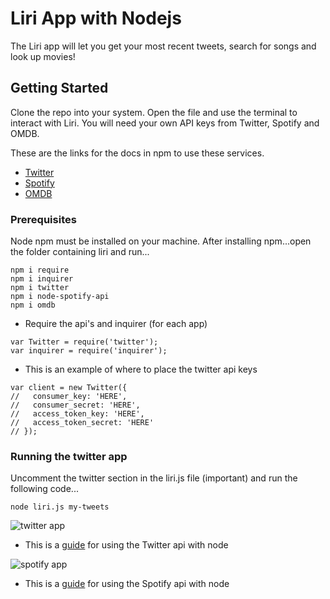 # Liri App with Nodejs

The Liri app will let you get your most recent tweets, search for songs and look up movies!

## Getting Started

Clone the repo into your system. Open the file and use the terminal to interact with Liri.  You will need your own API keys from Twitter, Spotify and OMDB.

These are the links for the docs in npm to use these services.
* [Twitter](https://www.npmjs.com/package/twitter)
* [Spotify](https://www.npmjs.com/package/node-spotify-api)
* [OMDB](https://www.npmjs.com/package/omdb)

### Prerequisites

Node npm must be installed on your machine. After installing npm...open the folder containing liri and run...
```
npm i require
npm i inquirer
npm i twitter
npm i node-spotify-api
npm i omdb
```
* Require the api's and inquirer (for each app)
```
var Twitter = require('twitter');
var inquirer = require('inquirer');
```
* This is an example of where to place the twitter api keys
```
var client = new Twitter({
//   consumer_key: 'HERE',
//   consumer_secret: 'HERE',
//   access_token_key: 'HERE',
//   access_token_secret: 'HERE'
// });
```

### Running the twitter app

Uncomment the twitter section in the liri.js file (important) and run the following code...
```
node liri.js my-tweets
```
![twitter app](https://user-images.githubusercontent.com/15232818/39079687-06cb0958-44ee-11e8-8610-667358d87cd6.JPG)

* This is a [guide](https://www.npmjs.com/package/twitter) for using the Twitter api with node


![spotify app](https://user-images.githubusercontent.com/15232818/39079689-0be593ae-44ee-11e8-8851-f002d340789f.JPG)

* This is a [guide](https://www.npmjs.com/package/node-spotify-api) for using the Spotify api with node
